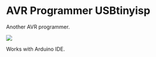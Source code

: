 # AVR Programmer USBtinyisp

Another AVR programmer.

<img src="usbtinyisp.png">

Works with Arduino IDE.
